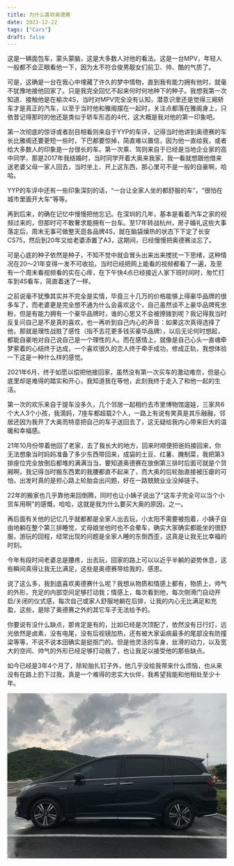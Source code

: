 ```yaml
---
title: 为什么喜欢奥德赛
date: 2023-12-22
tags: ["Cars"]
draft: false
---
```


这是一辆面包车，蒙头蒙脑，这是大多数人对他的看法。这是一台MPV，年轻人一般都不会正眼看他一下，因为太不符合俊男靓女们前卫、帅、酷的气质了。

可是，这确是一台在我心中埋藏了许久的梦中情物，直到我有能力拥有他时，就毫不犹豫地接他回家了。只是我完全回忆不起来何时何地种下的种子。我想我第一次知道、接触他是在榆次4S，当时对MPV完全没有认知，潜意识里还是觉得三厢轿车才是真正的汽车，以至于当时他和雅阁摆在一起时，关注点都落在雅阁身上，只依昔记得那时的他还是类似于轿车形态的4代，这大概是我对他的第一印象吧。

第一次彻底的惊讶或者刮目相看则来自于YYP的车评，记得当时他讲到奥德赛的车长比雅阁还要更短一些时，下巴都要惊掉，简直难以置信，因为他一直给我，或者给大多数人的印象是一台很长的车。第一次乘、驾则来自于已经是当地企业家的高中同学，那是2017年我结婚时，当时同学开着大奥来我家，我一看就想跟他借来送老婆父母一家人回去，当时坐上、开上这东西，那心里可不是一般的自豪啊，哈哈。

YYP的车评中还有一些印象深刻的话，“一台让全家人坐的都舒服的车”，“很怕在城市里面开大车”等等。

再到后来，的确在记忆中慢慢把他忘记。在深圳的几年，基本是看着汽车之家的视频过来的，但那时可不敢奢求能拥有一台车。至17年转战杭州，房子婚礼这些大事落定后，周末无事可做整天逛各品牌4S，就在脑袋燥热的状态下下定了长安CS75，然后到20年又给老婆添置了A3，这期间，已经慢慢把奥德赛淡忘了。

可是心底的种子依然是种子，不知不觉中就会冒头出来出来搅扰一下思绪，这种情况在20～21年变得一发不可收拾，当时已经把网上能看的视频都看了一遍，及至有一个周末看视频看的实在心㾕，在下午快4点已经接近人家下班时间时，匆忙打车到4S看车，简直着迷了一样。

之前说毫不犹豫其实并不完全是实情，毕竟三十几万的价格能够上得豪华品牌的很多车了，而老婆更是完全想不通为什么会喜欢这个，自己虽然谈不上豪华品牌死忠粉，但是有能力拥有一个豪华品牌时，谁的心思又不会被撩拨到呢？我记得我当时反复问自己是不是真的喜欢，也一再听到自己内心的声音：如果这次真得选择了他，那就是理性战胜了感性（指不去花更多钱买豪华品牌），以后无论何时想起，都能自豪地对自己说自己是一个理性的人。而在感情上，就像是自己心头一直魂牵梦萦着的心结终于达成，一个喜欢很久的恋人终于牵手成功，修成正轨，我想体验一下这是一种什么样的感觉。

2021年6月，终于如愿以偿把他接回家，虽然没有第一次买车的激动难奈，但是心底里却是难得的踏实和开心，我知道我在等他，此刻我终于走入了和他一起的生活。

第一次的欢乐来自于提车没多久，几个邻居一起相约去市里博物馆遛娃，三家共6个大人3个小孩，我滴妈，7座车都超载2个人，一路上有说有笑真是其乐融融，邻居还因为我开了大奥而特意把自己的车子送回去了，这无疑给我内心带来巨大的温暖和幸福感。

21年10月份带着他回了老家，去了我长大的地方，回来时顺便把爸妈接回来，你无法想象当时妈妈准备了多少东西带回来，成袋的土豆、红薯、腌制菜，我把第3排座位完全放倒后都堆的满满当当，要知道奥德赛在放倒第三排时后面可就是个货厢啊，我记得当时搬东西累的我腰都直不起来了，而大奥的后轮胎直接被压瘪的可怕，出发时真的是担心路上轮胎会出问题，好在一路兢兢业业没掉链子。

22年的搬家也几乎靠他来回倒腾，同时也让小姨子说出了“这车子完全可以当个小货车用啊”的感慨，哈哈，这就是我为什么要买大奥的原因，之一。

再后面有关他的记忆几乎就都都是全家人出去玩，小太阳不需要被抱着，小姨子自由地躺在整个第三排睡觉，丈母娘坐他时也不会晕车，确实大家确实都能坐的很舒服，游玩的回程，经常出现的问题是全家人睡的东倒西歪，这真是让我无比幸福的时刻。

今年有段时间老婆总是腰疼，出去玩，回家的路上可以以近乎半躺的姿势休息，这些瞬间真得让我无比满足，这些是奥德赛带给我的，感恩。

说了这么多，我到底喜欢奥德赛什么呢？我想从物质和情感上都有，物质上，帅气的外形，充足的内部空间足够打动我；情感上，每次看到他，每次侧滑门自动开启/关闭的仪式感，每次自己或家人舒服地躺在后排，让我的内心无比满足和充盈，这些，是除了奥德赛之外的其它车子无法给予的。

你要说有没什么缺点，那肯定是有的，比如已经是次顶配了，依然没有日行灯，远光依然是卤素，没有电尾，没有后视镜加热，还有被大家诟病最多的尾部没有防撞梁等等，不说不说本田确实是挺抠门的。但是他灵活的车身，丝滑的动力，以及宽大的空间、帅气的外形已经足够打动我了，也让我足以接受他的那些缺点。

如今已经是3年4个月了，除轮胎扎钉子外，他几乎没给我带来什么烦恼，也从来没有在路上扔下过我，真是一个难得的忠实大伙伴，我希望我能和他相处至少十年。

![](ody1.jpg "")